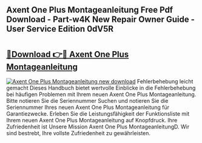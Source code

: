 ## Axent One Plus Montageanleitung Free Pdf Download - Part-w4K New Repair Owner Guide - User Service Edition 0dV5R

# <h2><a href="http://df7k0wf.blite.top/?on=Axent+One+Plus+Montageanleitung">🔗Download 👉🔴 Axent One Plus Montageanleitung</a></h2>

[![Axent One Plus Montageanleitung new download](https://i.imgur.com/lujVjoI.png)](http://df7k0wf.blite.top/?on=Axent+One+Plus+Montageanleitung)
Fehlerbehebung leicht gemacht Dieses Handbuch bietet wertvolle Einblicke in die Fehlerbehebung bei häufigen Problemen mit Ihrem neuen Axent One Plus Montageanleitung. Bitte notieren Sie die Seriennummer Suchen und notieren Sie die Seriennummer Ihres neuen Axent One Plus Montageanleitung für Garantiezwecke. Erleben Sie die Leistungsfähigkeit der Funktionsliste mit Ihrem neuen Axent One Plus Montageanleitung auf Knopfdruck. Ihre Zufriedenheit ist Unsere Mission Axent One Plus MontageanleitungD. Wir sind bestrebt, Ihre vollste Zufriedenheit zu gewährleisten.
